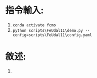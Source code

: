 # 指令輸入:
1. `conda activate fcmo`
2. `python scripts\FeUdal11\demo.py --config=scripts\FeUdal11\config.yaml`

# 敘述:
1. 
